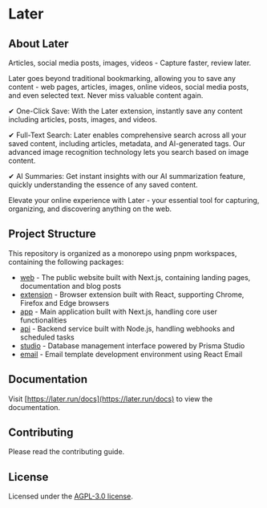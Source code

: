 # Later

## About Later

Articles, social media posts, images, videos - Capture faster, review later.

Later goes beyond traditional bookmarking, allowing you to save any content - web pages, articles, images, online videos, social media posts, and even selected text. Never miss valuable content again.

✔ One-Click Save: With the Later extension, instantly save any content including articles, posts, images, and videos.

✔ Full-Text Search: Later enables comprehensive search across all your saved content, including articles, metadata, and AI-generated tags. Our advanced image recognition technology lets you search based on image content.

✔ AI Summaries: Get instant insights with our AI summarization feature, quickly understanding the essence of any saved content.

Elevate your online experience with Later - your essential tool for capturing, organizing, and discovering anything on the web.

## Project Structure

This repository is organized as a monorepo using pnpm workspaces, containing the following packages:

- [web](apps/web) - The public website built with Next.js, containing landing pages, documentation and blog posts
- [extension](apps/extension) - Browser extension built with React, supporting Chrome, Firefox and Edge browsers
- [app](apps/app) - Main application built with Next.js, handling core user functionalities
- [api](apps/api) - Backend service built with Node.js, handling webhooks and scheduled tasks
- [studio](apps/studio) - Database management interface powered by Prisma Studio
- [email](apps/email) - Email template development environment using React Email

## Documentation

Visit [https://later.run/docs](https://later.run/docs) to view the documentation.

## Contributing

Please read the contributing guide.

## License

Licensed under the [AGPL-3.0 license](LICENSE).
